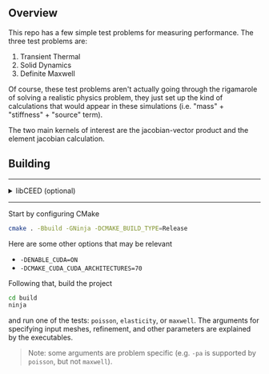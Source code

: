 ## Overview

This repo has a few simple test problems for measuring performance. The three test problems are:

1. Transient Thermal
2. Solid Dynamics
3. Definite Maxwell 

Of course, these test problems aren't actually going through the rigamarole of solving a realistic physics problem,
they just set up the kind of calculations that would appear in these simulations (i.e. "mass" + "stiffness" + "source" term).

The two main kernels of interest are the jacobian-vector product and the element jacobian calculation.

## Building

---

<details>
  <summary>libCEED (optional) </summary>
  <br>

  libCEED sources are included in this repo, and if you want to build with libCEED enabled you have to first `cd` into that directory and run
  
  ```sh
  make OPT='-O3 -ffp-contract=fast'
  ```
  or, if you're on an arm mac machine
  ```sh
  make OPT='-O3 -mcpu=apple-m1 -fvectorize -fslp-vectorize -ffp-contract=fast'
  ```

  Once that's done, configure the main CMake project with the additional argument `-DMFEM_USE_CEED=ON`
  <br>

</details>

---

Start by configuring CMake

```bash
cmake . -Bbuild -GNinja -DCMAKE_BUILD_TYPE=Release
```

Here are some other options that may be relevant

- `-DENABLE_CUDA=ON`
- `-DCMAKE_CUDA_CUDA_ARCHITECTURES=70`

Following that, build the project

```sh
cd build
ninja
```

and run one of the tests: `poisson`, `elasticity`, or `maxwell`. 
The arguments for specifying input meshes, refinement, and other parameters are explained by the executables.

> Note: some arguments are problem specific (e.g. `-pa` is supported by `poisson`, but not `maxwell`).
